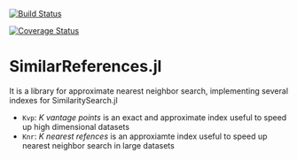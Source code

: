 [![Build Status](https://travis-ci.org/sadit/SimilarReferences.jl.svg?branch=master)](https://travis-ci.org/sadit/SimilarReferences.jl)

[![Coverage Status](https://coveralls.io/repos/github/sadit/SimilarReferences.jl/badge.svg?branch=master)](https://coveralls.io/github/sadit/SimilarReferences.jl?branch=master)


# SimilarReferences.jl
It is a library for approximate nearest neighbor search, implementing several indexes for SimilaritySearch.jl

- `Kvp`: _K vantage points_ is an exact and approximate index useful to speed up high dimensional datasets
- `Knr`: _K nearest refences_ is an approxiamte index useful to speed up nearest neighbor search in large datasets